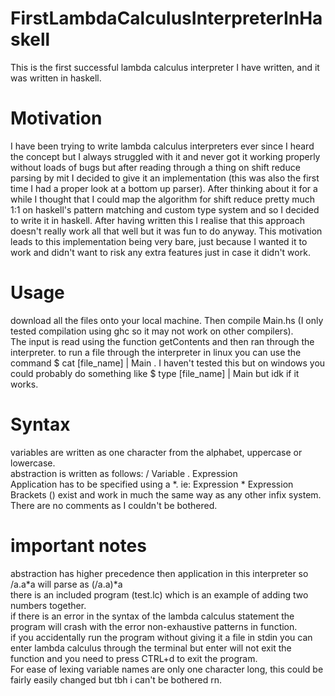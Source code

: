 # FirstLambdaCalculusInterpreterInHaskell
This is the first successful lambda calculus interpreter I have written, and it was written in haskell.

# Motivation
I have been trying to write lambda calculus interpreters ever since I heard the concept but I always struggled with it and never got it working properly without loads of bugs but after reading through a thing on shift reduce parsing by mit I decided to give it an implementation (this was also the first time I had a proper look at a bottom up parser). After thinking about it for a while I thought that I could map the algorithm for shift reduce pretty much 1:1 on haskell's pattern matching and custom type system and so I decided to write it in haskell. After having written this I realise that this approach doesn't really work all that well but it was fun to do anyway. This motivation leads to this implementation being very bare, just because I wanted it to work and didn't want to risk any extra features just in case it didn't work.                               

# Usage
download all the files onto your local machine. Then compile Main.hs (I only tested compilation using ghc so it may not work on other compilers).                    
The input is read using the function getContents and then ran through the interpreter. to run a file through the interpreter in linux you can use the command $ cat \[file_name] | Main  . I haven't tested this but on windows you could probably do something like $ type \[file_name] | Main   but idk if it works.                  

# Syntax
variables are written as one character from the alphabet, uppercase or lowercase.                   
abstraction is written as follows: / Variable . Expression                  
Application has to be specified using a \*. ie: Expression \* Expression                  
Brackets () exist and work in much the same way as any other infix system.                       
There are no comments as I couldn't be bothered.                     

# important notes
abstraction has higher precedence then application in this interpreter so /a.a\*a will parse as (/a.a)\*a                              
there is an included program (test.lc) which is an example of adding two numbers together.                     
if there is an error in the syntax of the lambda calculus statement the program will crash with the error non-exhaustive patterns in function.                
if you accidentally run the program without giving it a file in stdin you can enter lambda calculus through the terminal but enter will not exit the function and you need to press CTRL+d to exit the program.                       
For ease of lexing variable names are only one character long, this could be fairly easily changed but tbh i can't be bothered rn.                     
